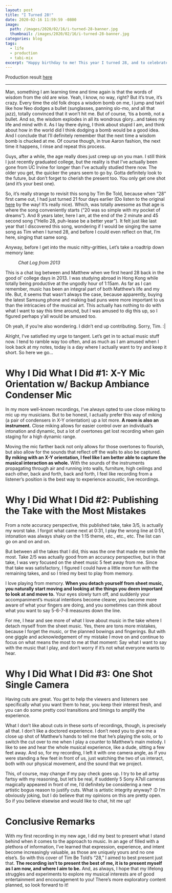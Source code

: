```yaml
---
layout: post
title: "I Turned 28!"
date: 2020-02-16 11:59:59 -0800
image: 
  path: /images/2020/02/16/i-turned-28-banner.jpg
  thumbnail: /images/2020/02/16/i-turned-28-banner.jpg
categories: blog
tags:
  - life
  - production
  - tabi-mix
excerpt: "Happy birthday to me! This year I turned 28, and to celebrate (or mourn?) the coming of a new year, I did a cover of Tim Be Told’s 28 with Matt Tong. This is also marks the re-launch of my personal music channel, and in this production note, I detail why exactly I recorded this cover in this fashion."
---
```


Production result [here](https://www.youtube.com/watch?v=FgdClmzABPo)

<hr>

Man, something I am learning time and time again is that the words of wisdom from the old are wise.  Yeah, I know, no way, right?  But it’s true, it’s crazy.  Every time the old folk drops a wisdom bomb on me, I jump and twirl like how Neo dodges a bullet (sunglasses, panning slo-mo, and all that jazz), totally convinced that it won’t hit me.  But of course, ‘tis a bomb, not a bullet.  And so, the wisdom explodes in all its wondrous glory…and takes my life and mind with it.  As I lay there dying, I think about stupid I am, and think about how in the world did I think dodging a bomb would be a good idea.  And I conclude that I’ll definitely remember that the next time a wisdom bomb is chucked at me.  Of course though, in true Aaron fashion, the next time it happens, I rinse and repeat this process.

Guys, after a while, the age really does just creep up on you man.  I still think I just recently graduated college, but the reality is that I’ve actually been gone from UC Irvine for longer than I’ve actually studied there now.  The older you get, the quicker the years seem to go by.  Gotta definitely look to the future, but don’t forget to cherish the present too.  You only get one shot (and it’s your best one).

So, it’s really strange to revisit this song by Tim Be Told, because when “28” first came out, I had just turned 21 four days earlier (Do listen to the original [here](https://timbetold.bandcamp.com/track/28) by the way!  It’s really nice).  Which, was totally awesome as that age is where the song conveniently starts (“20 was so simple with my pocket of dreams”).  And 8 years later, here I am, at the end of the 2 minute and 45 second song (“Hello 28, puh-lease be a better year”).  It felt just like last year that I discovered this song, wondering if I would be singing the same song as Tim when I turned 28, and before I could even reflect on that, I’m here, singing that same song.

Anyway, before I get into the music nitty-gritties, Let’s take a roadtrip down memory lane:

<figure class="align-center">
    <img src="/images/2020/02/16/chat-log-from-2013.jpg" alt="">
    <figcaption><i>Chat Log from 2013</i></figcaption>
</figure>

This is a chat log between and Matthew when we first heard 28 back in the good ol’ college days in 2013.  I was studying abroad in Hong Kong while totally being productive at the ungodly hour of 1:15am.  As far as I can remember, music has been an integral part of both Matthew’s life and my life.  But, it seems that wasn’t always the case, because apparently, buying the latest Samsung phone and making bad puns were more important to us than the intricacies of the musical art.  This actually has nothing to do with what I want to say this time around, but I was amused to dig this up, so I figured perhaps y’all would be amused too.

Oh yeah, if you’re also wondering.  I didn’t end up contributing.  Sorry, Tim.  :|

Alright, I’ve satisfied my urge to tangent.  Let’s get in to actual music stuff now.  I tend to ramble way too often, and as much as I am amused when I look back at my notes, today is a day where I actually want to try and keep it short.  So here we go…

# Why I Did What I Did #1: X-Y Mic Orientation w/ Backup Ambiance Condenser Mic

In my more well-known recordings, I’ve always opted to use close miking to mic up my musicians.  But to be honest, I actually prefer this way of miking (a pair of condensers in X-Y orientation) up a lot more.  **A room is also an instrument.**  Close miking allows for easier control over an individual’s intonation and dynamic, but a lot of overtones get lost recording when gain staging for a high dynamic range.

Moving the mic farther back not only allows for those overtones to flourish, but also allow for the sounds that reflect off the walls to also be captured.  **By miking with an X-Y orientation, I feel like I am better able to capture the musical interaction as whole.**  With the sounds of the instruments propagating through air and running into walls, furniture, high ceilings and each other, back and forth, back and forth, I feel like recording from a listener’s position is the best way to experience acoustic, live recordings.

# Why I Did What I Did #2: Publishing the Take with the Most Mistakes

From a note accuracy perspective, this published take, take 3/5, is actually my worst take.  I forgot what came next at 0:31, I play the wrong line at 0:51, intonation was always shaky on the 1:15 theme, etc., etc., etc.  The list can go on and on and on.

But between all the takes that I did, this was the one that made me smile the most.  Take 2/5 was actually good from an accuracy perspective, but in that take, I was very focused on the sheet music 5 feet away from me.  Since that take was satisfactory, I figured I could have a little more fun with the remaining takes, and so I tried my best to play from memory.

I love playing from memory.  **When you detach yourself from sheet music, you naturally start moving and looking at the things you deem important to look at and move to.**  Your eyes slowly turn off, and suddenly your accompaniment’s musical intentions become clearer, you become more aware of what your fingers are doing, and you sometimes can think about what you want to say 5-6-7-8 measures down the line.

For me, I hear and see more of what I love about music in the take where I detach myself from the sheet music.  Yes, there are tons more mistakes, because I forget the music, or the planned bowings and fingerings.  But with one giggle and acknowledgement of my mistake I move on and continue to focus on what means the most to me at that moment:  Say what I want to say with the music that I play, and don’t worry if it’s not what everyone wants to hear.

# Why I Did What I Did #3: One Shot Single Camera

Having cuts are great.  You get to help the viewers and listeners see specifically what you want them to hear, you keep their interest fresh, and you can do some pretty cool transitions and timings to amplify the experience.

What I don’t like about cuts in these sorts of recordings, though, is precisely all that.  I don’t like a doctored experience.  I don’t need you to give me a close up shot of Matthew’s hands to tell me that he’s playing the solo, or to switch the cut over to me when I play a counter to Matthew’s main melody.  I like to see and hear the whole musical experience, like a dude, sitting a few feet away.  And so, for my recording, I left it with one camera angle, as if you were standing a few feet in front of us, just watching the two of us interact, both with our physical movement, and the sound that we project.

This, of course, may change if my pay check goes up.  I try to be all artsy fartsy with my reasoning, but let’s be real, if suddenly 5 Sony A7sII cameras magically appeared in front of me, I’d definitely be considering a new artistic bogus reason to justify cuts.  What is artistic integrity anyway?  :D I’m obviously joking, but I do believe that my opinions on this are pretty open.  So if you believe elsewise and would like to chat, hit me up!

# Conclusive Remarks

With my first recording in my new age, I did my best to present what I stand behind when it comes to the approach to music.  In an age of filled with a plethora of information, I’ve learned that expression, experience, and intent become increasingly valuable, as those are uniquely yours and no one else’s.  So with this cover of Tim Be Told’s “28,” I aimed to best present just that.  **The recording isn’t to present the best of me, it is to present myself as I am now, and where I aim to be.**  And, as always, I hope that my lifelong struggles and experiments to explore my musical interests are of good entertainment and encouragement to you!  There’s more exploratory content planned, so look forward to it!   